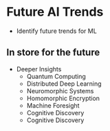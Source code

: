 # Future AI Trends
- Identify future trends for ML

## In store for the future
- Deeper Insights
    - Quantum Computing
    - Distributed Deep Learning
    - Neuromorphic Systems
    - Homomorphic Encryption
    - Machine Foresight
    - Cognitive Discovery 
    - Cognitive Discovery 